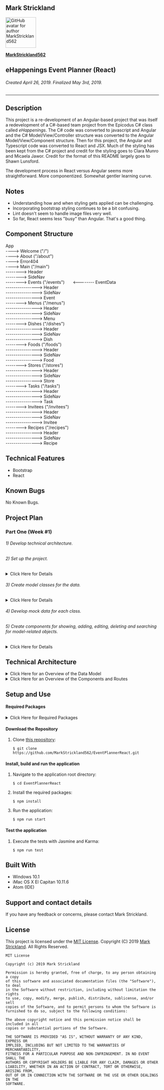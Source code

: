 ## **Mark Strickland**

[<img src="https://avatars1.githubusercontent.com/u/46455727?s=400&v=4" width=100 alt="GitHub avatar for author MarkStrickland562">](https://github.com/MarkStrickland562)

[**MarkStrickland562**](https://github.com/MarkStrickland562)

## **eHappenings Event Planner (React)**

###### Created April 26, 2019. Finalized May 3rd, 2019.

----------

## Description
This project is a re-development of an Angular-based project that was itself a redevelopment of a C#-based team project from the Epicodus C# class called *eHappenings*. The C# code was converted to javascript and Angular and the C# Model/View/Controller structure was converted to the Angular Model/View/Component structure. Then for this
project, the Angular and Typescript code was converted to React and JSX. Much of the styling has been kept from the C# project and credit for the styling goes to Clara Munro and Micaela Jawor. Credit for the format of this README largely goes to Shawn Lunsford.

The development process in React versus Angular seems more straightforward. More componentized. Somewhat gentler learning curve.

## Notes

* Understanding how and when styling gets applied can be challenging.
* Incorporating bootstrap styling continues to be a bit confusing.
* Lint doesn't seem to handle image files very well.
* So far, React seems less "busy" than Angular. That's a good thing.

## Component Structure

App
<br>
----> Welcome ("/")
<br>
----> About ("/about")
<br>
----> Error404
<br>
----> Main ("/main")
<br>
--------> Header
<br>
--------> SideNav
<br>
--------> Events ("/events") &nbsp;&nbsp;&nbsp;&nbsp;&nbsp;&nbsp;<-------- EventData
<br>
----------------> Header
<br>
----------------> SideNav
<br>
----------------> Event
<br>
--------> Menus ("/menus")
<br>
----------------> Header
<br>
----------------> SideNav
<br>
----------------> Menu
<br>
--------> Dishes ("/dishes")
<br>
----------------> Header
<br>
----------------> SideNav
<br>
----------------> Dish
<br>
--------> Foods ("/foods")
<br>
----------------> Header
<br>
----------------> SideNav
<br>
----------------> Food
<br>
--------> Stores ("/stores")
<br>
----------------> Header
<br>
----------------> SideNav
<br>
----------------> Store
<br>
--------> Tasks ("/tasks")
<br>
----------------> Header
<br>
----------------> SideNav
<br>
----------------> Task
<br>
--------> Invitees ("/invitees")
<br>
----------------> Header
<br>
----------------> SideNav
<br>
----------------> Invitee
<br>
--------> Recipes ("/recipes")
<br>
----------------> Header
<br>
----------------> SideNav
<br>
----------------> Recipe
<br>

## Technical Features

* Bootstrap
* React

## Known Bugs
No Known Bugs.

## Project Plan

### Part One (Week #1)
###### 1) Develop technical architecture.
###### 2) Set up the project.
<details>
<summary>Click Here for Details</summary>
This assumes that node is already installed, but verify with "node -v".
<br><br>
1) Setup the project by executing the following commands at the bash prompt:
<br><br>
    $ npm install bootstrap --save
<br><br>
2) Populate .gitignore with:
<br><br>
    node_modules/
<br>
    .DS_Store
<br>
    dist/
<br>
    .env
<br><br>
3) Point Angular to the installed Bootstrap node module by adding the following to .angular-cli.json in the styles array so that it looks like this:
<br><br>
  "styles": [
<br>
  "../node_modules/bootstrap/dist/css/bootstrap.min.css",
  <br>
  "styles.css"
  <br>
  ],
<br><br>
4) Add the Forms Module to app.module.ts. In the top section of imports add "import { FormsModule } from '@angular/forms'". In the @ngModule section in the imports array, add ", FormsModule" after "BrowserModule".
</details>

###### 3) Create model classes for the data.
<details>
<summary>Click Here for Details</summary>
</details>

###### 4) Develop mock data for each class.

###### 5) Create components for showing, adding, editing, deleting and searching for model-related objects.
<details>
<summary>Click Here for Details</summary>
</details>

## Technical Architecture

<details>
  <summary>Click Here for an Overview of the Data Model</summary>
  <table>
    <tr>
      <th>Model</th>
      <th>Properties</th>
      <th>Typescript Data Types</th>
    </tr>
    <tr>
      <td>Event</td>
      <td>eventName<br>eventLocation<br>menusId</td>
      <td>string<br>string<br>number</td>
    </tr>    
    <tr>
      <td>Menu</td>
      <td>menuTheme</td>
      <td>string</td>
    </tr>   
    <tr>
      <td>Task</td>
      <td>taskDescription<br>taskPlannedStartDateTime</td>
      <td>string<br>Date</td>
    </tr>
    <tr>
      <td>Menu Item</td>
      <td>menuItemDescription</td>
      <td>string</td>
    </tr>
    <tr>
      <td>Menu Item Ingredient</td>
      <td>ingredientDescription<br>menuItemsId<br>storeId</td>
      <td>string<br>number<br>number</td>
    </tr>
    <tr>
      <td>Store</td>
      <td>storeName</td>
      <td>string</td>
    </tr>
    <tr>
      <td>Invitee</td>
      <td>inviteeName<br>inviteeEmailAddress</td>
      <td>string<br>string</td>
    </tr>
  </table>
</details>

<details>
  <summary>Click Here for an Overview of the Components and Routes</summary>
</details>

## Setup and Use

#### Required Packages
<details>
<summary>Click Here for Required Packages</summary>
<ul>
<li>bootstrap 4.3.1</li>
<li>core-js 2.4.1</li>

<li>codelyzer 4.0.1</li>
<li>jasmine-core 2.8.0</li>
<li>jasmine-spec-reporter 4.2.1</li>
<li>karma 2.0.0</li>
<li>karma-chrome-launcher 2.2.0</li>
<li>karma-coverage-istanbul-reporter 1.2.1</li>
<li>karma-jasmine 1.1.0</li>
<li>karma-jasmine-html-reporter 0.2.2</li>
<li>protractor 5.1.2</li>
<li>rxjs 5.5.6</li>
<li>ts-node 4.1.0</li>
<li>tslint 5.9.1</li>
<li>@types/jasmine 2.8.3</li>
<li>@types/jasminewd2 2.0.2</li>
<li>@types/node 6.0.60</li>
<li>typescript 2.5.3</li>
<li>zone.js 0.8.19</li>
</ul>
</details>

#### Download the Repository
1. Clone [this repository](https://github.com/MarkStrickland562/EventPlannerReact):

       $ git clone https://github.com/MarkStrickland562/EventPlannerReact.git

#### Install, build and run the application
1. Navigate to the application root directory:

       $ cd EventPlannerReact
2. Install the required packages:

       $ npm install
3. Run the application:

       $ npm run start

#### Test the application
1. Execute the tests with Jasmine and Karma:

       $ npm run test

## Built With

* Windows 10.1
* iMac OS X El Capitan 10.11.6
* Atom (IDE)

## Support and contact details

If you have any feedback or concerns, please contact Mark Strickland.

## License

This project is licensed under the [MIT License](https://opensource.org/licenses/MIT). Copyright (C) 2019 [Mark Strickland](https://github.com/MarkStrickland562). All Rights Reserved.
```
MIT License

Copyright (c) 2019 Mark Strickland

Permission is hereby granted, free of charge, to any person obtaining a copy
of this software and associated documentation files (the "Software"), to deal
in the Software without restriction, including without limitation the rights
to use, copy, modify, merge, publish, distribute, sublicense, and/or sell
copies of the Software, and to permit persons to whom the Software is
furnished to do so, subject to the following conditions:

The above copyright notice and this permission notice shall be included in all
copies or substantial portions of the Software.

THE SOFTWARE IS PROVIDED "AS IS", WITHOUT WARRANTY OF ANY KIND, EXPRESS OR
IMPLIED, INCLUDING BUT NOT LIMITED TO THE WARRANTIES OF MERCHANTABILITY,
FITNESS FOR A PARTICULAR PURPOSE AND NON-INFRINGEMENT. IN NO EVENT SHALL THE
AUTHORS OR COPYRIGHT HOLDERS BE LIABLE FOR ANY CLAIM, DAMAGES OR OTHER
LIABILITY, WHETHER IN AN ACTION OF CONTRACT, TORT OR OTHERWISE, ARISING FROM,
OUT OF OR IN CONNECTION WITH THE SOFTWARE OR THE USE OR OTHER DEALINGS IN THE
SOFTWARE.
```
